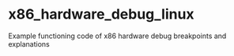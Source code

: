 # x86_hardware_debug_linux
Example functioning code of x86 hardware debug breakpoints and explanations
